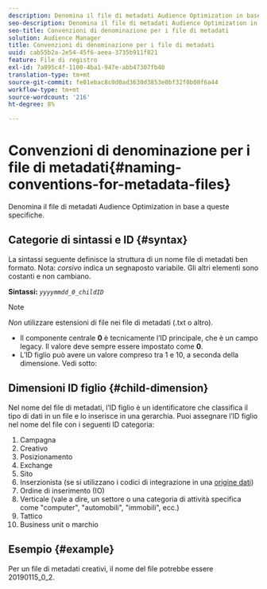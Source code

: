 ```yaml
---
description: Denomina il file di metadati Audience Optimization in base a queste specifiche.
seo-description: Denomina il file di metadati Audience Optimization in base a queste specifiche.
seo-title: Convenzioni di denominazione per i file di metadati
solution: Audience Manager
title: Convenzioni di denominazione per i file di metadati
uuid: cab55b2a-2e54-45f6-aeea-3735b911f821
feature: File di registro
exl-id: 7a895c4f-1100-4ba1-947e-abb47307fb40
translation-type: tm+mt
source-git-commit: fe01ebac8c0d0ad3630d3853e0bf32f0b00f6a44
workflow-type: tm+mt
source-wordcount: '216'
ht-degree: 8%

---
```


# Convenzioni di denominazione per i file di metadati{#naming-conventions-for-metadata-files}

Denomina il file di metadati Audience Optimization in base a queste specifiche.

## Categorie di sintassi e ID {#syntax}

La sintassi seguente definisce la struttura di un nome file di metadati ben formato. Nota: *corsivo* indica un segnaposto variabile. Gli altri elementi sono costanti e non cambiano.

**Sintassi:** *`yyyymmdd_0_childID`*

>[!NOTE]
>
>*Non* utilizzare estensioni di file nei file di metadati (.txt o altro).

<!--In the name syntax, you'll notice a parent ID variable. Don't confuse it with the parent ID used in the [metadata file contents](../../../reporting/audience-optimization-reports/metadata-files-intro/metadata-file-contents.md). These 2 variables seem similar, but they represent different things:-->

* Il componente centrale **0** è tecnicamente l’ID principale, che è un campo legacy. Il valore deve sempre essere impostato come **0**.
* L’ID figlio può avere un valore compreso tra 1 e 10, a seconda della dimensione. Vedi sotto:

## Dimensioni ID figlio {#child-dimension}

Nel nome del file di metadati, l’ID figlio è un identificatore che classifica il tipo di dati in un file e lo inserisce in una gerarchia. Puoi assegnare l’ID figlio nel nome del file con i seguenti ID categoria:

1. Campagna
1. Creativo
1. Posizionamento
1. Exchange
1. Sito
1. Inserzionista (se si utilizzano i codici di integrazione in una [origine dati](../../../features/manage-datasources.md#details))
1. Ordine di inserimento (IO)
1. Verticale (vale a dire, un settore o una categoria di attività specifica come &quot;computer&quot;, &quot;automobili&quot;, &quot;immobili&quot;, ecc.)
1. Tattico
1. Business unit o marchio

## Esempio {#example}

Per un file di metadati creativi, il nome del file potrebbe essere 20190115_0_2.

<!--Let's take a look at how you would use these IDs in a metadata file name. As an example, say your data file consists of campaign creatives. In this case, the campaign is a parent object and the creatives are child objects because they belong to, or are contained by, the campaign. As a result, you'd choose the following IDs for the metadata file name:

* Parent ID: `1` 
* Child ID: `2`

Your metadata file name would look like this: `20150827_1_2`

Sometimes, you might have data that does not belong to a parent object. Whenever this is the case, select ID 0 for the parent ID. In this case, your file title would look like this: `20150827_0_2`. -->
